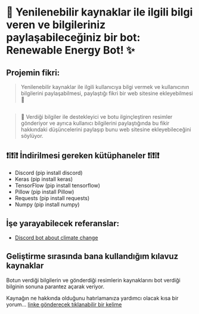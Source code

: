 # 🎉 Yenilenebilir kaynaklar ile ilgili bilgi veren ve bilgileriniz paylaşabileceğiniz bir bot: Renewable Energy Bot! ✨
## Projemin fikri:
> Yenilenebilir kaynaklar ile ilgili kullanıcıya bilgi vermek ve kullanıcının bilgilerini paylaşabilmesi, paylaştığı fikri bir web sitesine ekleyebilmesi 💾
##
> 🔮 Verdiği bilgiler ile destekleyici ve botu ilginçleştiren resimler gönderiyor ve ayrıca kullanıcı bilgilerini paylaştığında bu fikir hakkındaki düşüncelerini paylaşıp bunu web sitesine ekleyebileceğini söylüyor.

## ❗❕❗❕❗ İndirilmesi gereken kütüphaneler ❗❕❗❕❗
- Discord (pip install discord)
- Keras (pip install keras)
- TensorFlow (pip install tensorflow)
- Pillow (pip install Pillow)
- Requests (pip install requests)
- Numpy (pip install numpy)

## İşe yarayabilecek referanslar:
- [Discord bot about climate change](https://github.com/AnargyaDebug/AntiTrash-Bot)

## Geliştirme sırasında bana kullandığım kılavuz kaynaklar
Botun verdiği bilgilerin ve gönderdiği resimlerin kaynaklarını bot verdiği bilginin sonuna parantez açarak veriyor.


Kaynağın ne hakkında olduğunu hatırlamanıza yardımcı olacak kısa bir yorum... [linke gönderecek tıklanabilir bir kelime](https://kaynagin_linki)
